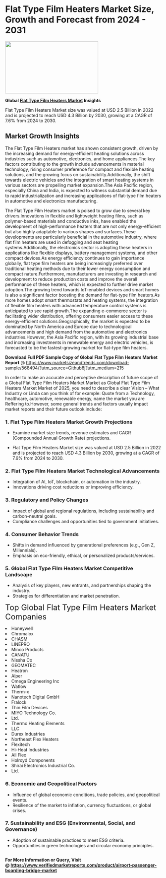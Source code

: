 <H1>Flat Type Film Heaters Market Size, Growth and Forecast from 2024 - 2031</H1><img class="aligncenter size-medium wp-image-584254" src="https://thirdeyenews.in/wp-content/uploads/2024/09/Global-Market-Research-300x168.jpeg" alt="" width="300" height="168" /><p><strong>Global&nbsp;<a href="https://www.marketsizeandtrends.com/download-sample/568494/?utm_source=Github8j?utm_medium=215">Flat Type Film Heaters Market</a> Insights</strong></p><p>Flat Type Film Heaters Market size was valued at USD 2.5 Billion in 2022 and is projected to reach USD 4.3 Billion by 2030, growing at a CAGR of 7.6% from 2024 to 2030.</p><p><h2>Market Growth Insights</h2> <p>The Flat Type Film Heaters market has shown consistent growth, driven by the increasing demand for energy-efficient heating solutions across industries such as automotive, electronics, and home appliances.The key factors contributing to the growth include advancements in material technology, rising consumer preference for compact and flexible heating solutions, and the growing focus on sustainability.Additionally, the shift towards electric vehicles and the integration of smart heating systems in various sectors are propelling market expansion.The Asia Pacific region, especially China and India, is expected to witness substantial demand due to rapid industrialization and increasing applications of flat-type film heaters in automotive and electronics manufacturing.</p> <p>The Flat Type Film Heaters market is poised to grow due to several key drivers.Innovations in flexible and lightweight heating films, such as polymer-based materials and conductive inks, have enabled the development of high-performance heaters that are not only energy-efficient but also highly adaptable to various shapes and surfaces.These developments are particularly beneficial in the automotive industry, where flat film heaters are used in defogging and seat heating systems.Additionally, the electronics sector is adopting these heaters in applications like flexible displays, battery management systems, and other compact devices.As energy efficiency continues to gain importance globally, flat type film heaters are being increasingly preferred over traditional heating methods due to their lower energy consumption and compact nature.Furthermore, manufacturers are investing in research and development to reduce production costs and improve the overall performance of these heaters, which is expected to further drive market adoption.The growing trend towards IoT-enabled devices and smart homes is also a significant factor boosting the demand for flat-type film heaters.As more homes adopt smart thermostats and heating systems, the integration of flexible film heaters with advanced temperature control systems is anticipated to see rapid growth.The expanding e-commerce sector is facilitating wider distribution, offering consumers easier access to these energy-efficient solutions.Geographically, the market is expected to be dominated by North America and Europe due to technological advancements and high demand from the automotive and electronics industries.However, the Asia Pacific region, with its growing industrial base and increasing investments in renewable energy and electric vehicles, is forecasted to be the fastest-growing market for flat-type film heaters.<p><span class=""><strong>Download Full PDF Sample Copy of Global Flat Type Film Heaters Market Report</strong> @ <a href="https://www.marketsizeandtrends.com/download-sample/568494/?utm_source=Github8j?utm_medium=215" target="_blank">https://www.marketsizeandtrends.com/download-sample/568494/?utm_source=Github8j?utm_medium=215</a></span></p><p>In order to make an accurate and perceptive description of future scope of a Global&nbsp;Flat Type Film Heaters Market Market as Global&nbsp;Flat Type Film Heaters Market Market of 2025, you need to describe a clear Vision &ndash; What Industry or Linda can you think of for example: Quote from a Technology, healthcare, automotive, renewable energy, name the market you are Reffering to.However, some general trends and factors usually impact market reports and their future outlook include:</p><h3>1.&nbsp;<strong>Flat Type Film Heaters Market Growth Projections</strong></h3><ul><li>Examine market size trends, revenue estimates and CAGR (Compounded Annual Growth Rate) projections.</li><li><p>Flat Type Film Heaters Market size was valued at USD 2.5 Billion in 2022 and is projected to reach USD 4.3 Billion by 2030, growing at a CAGR of 7.6% from 2024 to 2030.</p></li></ul><h3>2.&nbsp;<strong>Flat Type Film Heaters Market Technological Advancements</strong></h3><ul><li>Integration of AI, IoT, blockchain, or automation in the industry.</li><li>Innovations driving cost reductions or improving efficiency.</li></ul><h3>3.&nbsp;<strong>Regulatory and Policy Changes</strong></h3><ul><li>Impact of global and regional regulations, including sustainability and carbon-neutral goals.</li><li>Compliance challenges and opportunities tied to government initiatives.</li></ul><h3>4.&nbsp;<strong>Consumer Behavior Trends</strong></h3><ul><li>Shifts in demand influenced by generational preferences (e.g., Gen Z, Millennials).</li><li>Emphasis on eco-friendly, ethical, or personalized products/services.</li></ul><h3>5.&nbsp;<strong>Global Flat Type Film Heaters Market Competitive Landscape</strong></h3><ul><li>Analysis of key players, new entrants, and partnerships shaping the industry.</li><li>Strategies for differentiation and market penetration.</li></ul><p data-pm-slice="1 1 []"><span style="color: inherit; font-family: inherit; font-size: 25px;">Top Global Flat Type Film Heaters Market Companies</span></p><div class="" data-test-id=""><p><li>Honeywell</li><li> Chromalox</li><li> CHASM</li><li> LINEPRO</li><li> Minco Products</li><li> CANATU</li><li> Nissha Co</li><li> GEOMATEC</li><li> Heatron</li><li> Alper</li><li> Omega Engineering Inc</li><li> Watlow</li><li> Therm-x</li><li> Nanotech Digital GmbH</li><li> Fralock</li><li> Thin Film Devices</li><li> MIYO Technology Co.</li><li> Ltd.</li><li> Thermo Heating Elements</li><li> LLC</li><li> Durex Industries</li><li> Northeast Flex Heaters</li><li> Flexitech</li><li> Hi-Heat Industries</li><li> All Flex</li><li> Holroyd Components</li><li> Shirai Electronics Industrial Co.</li><li>Ltd.</li></p></div><h3>6.&nbsp;<strong>Economic and Geopolitical Factors</strong></h3><ul><li>Influence of global economic conditions, trade policies, and geopolitical events.</li><li>Resilience of the market to inflation, currency fluctuations, or global crises.</li></ul><h3>7.&nbsp;<strong>Sustainability and ESG (Environmental, Social, and Governance)</strong></h3><ul><li>Adoption of sustainable practices to meet ESG criteria.</li><li>Opportunities in green technologies and circular economy principles.</li></ul><h2><strong style="font-size: 14px;">For More Information or Query, Visit @&nbsp;</strong><a style="background-color: #ffffff; font-size: 14px;" href="https://www.marketsizeandtrends.com/report/flat-type-film-heaters-market/" target="_blank">https://www.verifiedmarketreports.com/product/airport-passenger-boarding-bridge-market</a></h2>